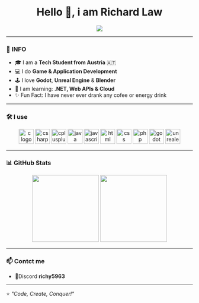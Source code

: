 <h1 align="center">Hello 👋, i am Richard Law</h1>

<p align="center">
  <img src="https://readme-typing-svg.herokuapp.com?size=22&duration=3000&color=00FF99&center=true&vCenter=true&lines=👨‍💻+Tech+Student;🎮+Game+%26+App+Developer;🇦🇹+from+Austria;Always+Learning+New+Things!">
</p>

---

### 🚀 INFO
- 🎓 I am a **Tech Student from Austria** 🇦🇹  
- 💻 I do **Game & Application Development**  
- 🕹️ I love **Godot**, **Unreal Engine** & **Blender**  
- 🌱 I am learning: **.NET, Web APIs & Cloud**  
- ✨ Fun Fact: I have never ever drank any cofee or energy drink

---

### 🛠️ I use
<div align="center">
  <img src="https://cdn.jsdelivr.net/gh/devicons/devicon/icons/c/c-original.svg" height="40" alt="c logo" />
  <img src="https://cdn.jsdelivr.net/gh/devicons/devicon/icons/csharp/csharp-original.svg" height="40" alt="csharp logo" />
  <img src="https://cdn.jsdelivr.net/gh/devicons/devicon/icons/cplusplus/cplusplus-original.svg" height="40" alt="cplusplus logo" />
  <img src="https://cdn.jsdelivr.net/gh/devicons/devicon/icons/java/java-original.svg" height="40" alt="java logo" />
  <img src="https://cdn.jsdelivr.net/gh/devicons/devicon/icons/javascript/javascript-original.svg" height="40" alt="javascript logo" />
  <img src="https://cdn.jsdelivr.net/gh/devicons/devicon/icons/html5/html5-original.svg" height="40" alt="html logo" />
  <img src="https://cdn.jsdelivr.net/gh/devicons/devicon/icons/css3/css3-original.svg" height="40" alt="css logo" />
  <img src="https://cdn.jsdelivr.net/gh/devicons/devicon/icons/php/php-original.svg" height="40" alt="php logo" />
  <img src="https://cdn.jsdelivr.net/gh/devicons/devicon/icons/godot/godot-original.svg" height="40" alt="godot logo" />
  <img src="https://cdn.jsdelivr.net/gh/devicons/devicon/icons/unrealengine/unrealengine-original.svg" height="40" alt="unrealengine logo" />
</div>

---

### 📊 GitHub Stats
<div align="center">
  <img src="https://github-readme-stats.vercel.app/api?username=DEINUSERNAME&show_icons=true&theme=radical" height="180" />
  <img src="https://github-readme-streak-stats.herokuapp.com/?user=DEINUSERNAME&theme=radical" height="180" />
</div>

---

### 📫 Contct me
- 👾Discord **richy5963**
---

⭐️ _"Code, Create, Conquer!"_
